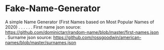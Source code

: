 # Fake-Name-Generator


A simple Name Generator
(First Names based on Most Popular Names of 2020)
.
.
.
.
.
.
First name json source: https://github.com/dominictarr/random-name/blob/master/first-names.json
.
Surname json source: https://github.com/rossgoodwin/american-names/blob/master/surnames.json
